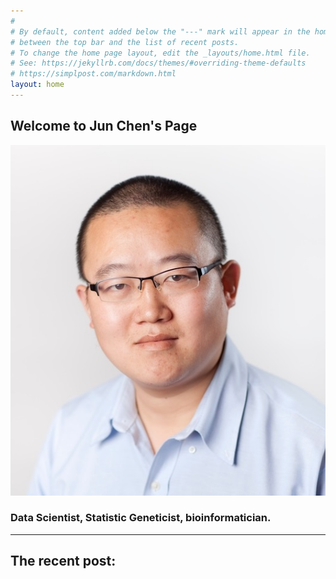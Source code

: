 ```yaml
---
#
# By default, content added below the "---" mark will appear in the home page
# between the top bar and the list of recent posts.
# To change the home page layout, edit the _layouts/home.html file.
# See: https://jekyllrb.com/docs/themes/#overriding-theme-defaults
# https://simplpost.com/markdown.html
layout: home
---
```


## Welcome to Jun Chen's Page  

![Image](image/Jun_Chen_photo.jpg)  

### Data Scientist, Statistic Geneticist, bioinformatician.

*****

## The recent post:
